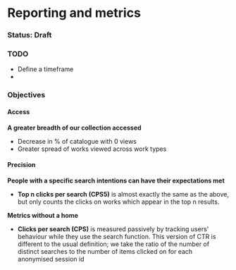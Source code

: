 # Reporting and metrics

### Status: Draft

### TODO

* Define a timeframe
* 
### Objectives

#### Access

**A greater breadth of our collection accessed**

* Decrease in % of catalogue with 0 views
* Greater spread of works viewed across work types

#### Precision

**People with a specific search intentions can have their expectations met**

* **Top n clicks per search \(CPS5\)** is almost exactly the same as the above, but only counts the clicks on works which appear in the top n results.

**Metrics without a home**

* **Clicks per search \(CPS\)** is measured passively by tracking users' behaviour while they use the search function. This version of CTR is different to the usual definition; we take the ratio of the number of distinct searches to the number of items clicked on for each anonymised session id

